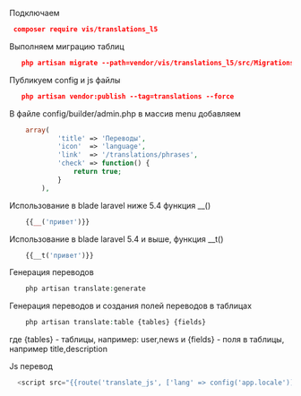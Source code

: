 
Подключаем 
```json
 composer require vis/translations_l5
```
Выполняем миграцию таблиц
```json
   php artisan migrate --path=vendor/vis/translations_l5/src/Migrations
```

Публикуем config и js файлы
```json
   php artisan vendor:publish --tag=translations --force
```

В файле config/builder/admin.php в массив menu добавляем
```php
 	array(
            'title' => 'Переводы',
            'icon'  => 'language',
            'link'  => '/translations/phrases',
            'check' => function() {
                return true;
            }
        ),
```

Использование в blade laravel ниже 5.4 функция __()
```php
 	{{__('привет')}}
```

Использование в blade laravel 5.4 и выше, функция __t()
```php
 	{{__t('привет')}}
```

Генерация переводов
```php
 	php artisan translate:generate
```

Генерация переводов и создания полей переводов в таблицах
```php
 	php artisan translate:table {tables} {fields}
```
где {tables} - таблицы, например: user,news
и {fields} - поля в таблицы, например title,description

Js перевод
```php
  <script src="{{route('translate_js', ['lang' => config('app.locale')])}}"></script>
```

